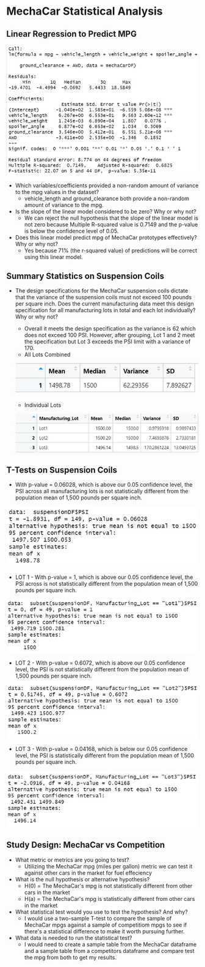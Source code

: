 # MechaCar Statistical Analysis

## Linear Regression to Predict MPG
  ![Deliverable 1](https://github.com/RyanWhited/MechaCar_Statistical_Analysis/blob/main/images/Deliverable1.jpg)
  - Which variables/coefficients provided a non-random amount of variance to the mpg values in the dataset?
    - vehicle_length and ground_clearance both provide a non-random amount of variance to the mpg.
  - Is the slope of the linear model considered to be zero? Why or why not?
      - We can reject the null hypothesis that the slope of the linear model is not zero because Multiple R-squared value is 0.7149 and the p-value is below the confidence level of 0.05. 
  - Does this linear model predict mpg of MechaCar prototypes effectively? Why or why not?
      - Yes because 71% (the r-squared value) of predictions will be correct using this linear model.

## Summary Statistics on Suspension Coils

  - The design specifications for the MechaCar suspension coils dictate that the variance of the suspension coils must not exceed 100 pounds per square inch. Does the current manufacturing data meet this design specification for all manufacturing lots in total and each lot individually? Why or why not?
      - Overall it meets the design specification as the variance is 62 which does not exceed 100 PSI. However, after grouping, Lot 1 and 2 meet the specification but Lot 3 exceeds the PSI limit with a variance of 170. 
      - All Lots Combined
      
      ![Deliverable 2(1)](https://github.com/RyanWhited/MechaCar_Statistical_Analysis/blob/main/images/Deliverable2(1).jpg)
      - Individual Lots
      
      ![Deliverable 2(1)](https://github.com/RyanWhited/MechaCar_Statistical_Analysis/blob/main/images/Deliverable2(2).jpg)

## T-Tests on Suspension Coils

  - With p-value = 0.06028, which is above our 0.05 confidence level, the PSI across all manufacturing lots is not statistically different from the population mean of 1,500 pounds per square inch.
  
  ![D3-AllLots](https://github.com/RyanWhited/MechaCar_Statistical_Analysis/blob/main/images/D3-AllLots.jpg)
  
  - LOT 1 - With p-value = 1, which is above our 0.05 confidence level, the PSI across is not statistically different from the population mean of 1,500 pounds per square inch.
  
  ![D3-Lot1](https://github.com/RyanWhited/MechaCar_Statistical_Analysis/blob/main/images/D3-Lot1.jpg)
  - LOT 2 - With p-value = 0.6072, which is above our 0.05 confidence level, the PSI is not statistically different from the population mean of 1,500 pounds per square inch.
 
  ![D3-Lot2](https://github.com/RyanWhited/MechaCar_Statistical_Analysis/blob/main/images/D3-Lot2.jpg)
  - LOT 3 - With p-value = 0.04168, which is below our 0.05 confidence level, the PSI is statistically different from the population mean of 1,500 pounds per square inch.
 
  ![D3-Lot3](https://github.com/RyanWhited/MechaCar_Statistical_Analysis/blob/main/images/D3-Lot3.jpg)
  
  ## Study Design: MechaCar vs Competition
  
  - What metric or metrics are you going to test?
    - Utilizing the MechaCar mpg (miles per gallon) metric we can test it against other cars in the market for fuel effeciency
  - What is the null hypothesis or alternative hypothesis?
    - H(0) = The MechaCar's mpg is not statistically different from other cars in the market
    - H(a) = The MechaCar's mpg is statistically different from other cars in the market
  - What statistical test would you use to test the hypothesis? And why?
    - I would use a two-sample T-test to compare the sample of MechaCar mpgs against a sample of competitiom mpgs to see if there's a statistical difference to make it worth pursuing further. 
  - What data is needed to run the statistical test?
    - I would need to create a sample table from the MechaCar dataframe and a sample table from a competitors dataframe and compare test the mpg from both to get my results. 
